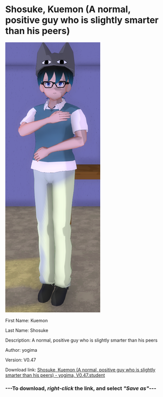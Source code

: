 # Shosuke, Kuemon (A normal, positive guy who is slightly smarter than his peers)

<img src="https://raw.githubusercontent.com/Arbiter1223/Daigaku-Gurashi-Custom-Students/master/Students/Files/Shosuke%2C%20Kuemon%20(A%20normal%2C%20positive%20guy%20who%20is%20slightly%20smarter%20than%20his%20peers).png" title="Shosuke, Kuemon (A normal, positive guy who is slightly smarter than his peers) - yogima, V0.47">

First Name: Kuemon

Last Name: Shosuke

Description: A normal, positive guy who is slightly smarter than his peers

Author: yogima

Version: V0.47

Download link: <a href="https://raw.githubusercontent.com/Arbiter1223/Daigaku-Gurashi-Custom-Students/master/Students/Files/Shosuke%2C%20Kuemon%20(A%20normal%2C%20positive%20guy%20who%20is%20slightly%20smarter%20than%20his%20peers)%20-%20yogima%2C%20V0.47.student">Shosuke, Kuemon (A normal, positive guy who is slightly smarter than his peers) - yogima, V0.47.student</a>

### ---**To download, _right-click_ the link, and select _"Save as"_**---
